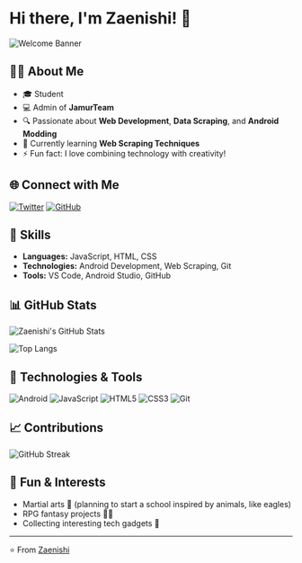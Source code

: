 # Hi there, I'm Zaenishi! 👋

![Welcome Banner](https://media.giphy.com/media/xT9IgzoKnwFNmISR8I/giphy.gif)

## 👨‍💻 About Me
- 🎓 Student
- 💻 Admin of **JamurTeam**
- 🔍 Passionate about **Web Development**, **Data Scraping**, and **Android Modding**
- 🌱 Currently learning **Web Scraping Techniques**
- ⚡ Fun fact: I love combining technology with creativity!

## 🌐 Connect with Me
[![Twitter](https://img.shields.io/badge/-Twitter-1DA1F2?style=flat&logo=twitter&logoColor=white)](https://twitter.com/zaenishi)
[![GitHub](https://img.shields.io/badge/-GitHub-181717?style=flat&logo=github&logoColor=white)](https://github.com/zaenishi)

## 🚀 Skills
- **Languages:** JavaScript, HTML, CSS
- **Technologies:** Android Development, Web Scraping, Git
- **Tools:** VS Code, Android Studio, GitHub

## 📊 GitHub Stats
![Zaenishi's GitHub Stats](https://github-readme-stats.vercel.app/api?username=zaenishi&show_icons=true&theme=radical)

![Top Langs](https://github-readme-stats.vercel.app/api/top-langs/?username=zaenishi&layout=compact&theme=radical)

## 🔧 Technologies & Tools
![Android](https://img.shields.io/badge/-Android-3DDC84?style=flat&logo=android&logoColor=white)
![JavaScript](https://img.shields.io/badge/-JavaScript-F7DF1E?style=flat&logo=javascript&logoColor=black)
![HTML5](https://img.shields.io/badge/-HTML5-E34F26?style=flat&logo=html5&logoColor=white)
![CSS3](https://img.shields.io/badge/-CSS3-1572B6?style=flat&logo=css3&logoColor=white)
![Git](https://img.shields.io/badge/-Git-F05032?style=flat&logo=git&logoColor=white)

## 📈 Contributions
![GitHub Streak](https://github-readme-streak-stats.herokuapp.com/?user=zaenishi&theme=radical)

## 🎉 Fun & Interests
- Martial arts 🥋 (planning to start a school inspired by animals, like eagles)
- RPG fantasy projects 🧙‍♂️
- Collecting interesting tech gadgets 💾

---
⭐️ From [Zaenishi](https://github.com/zaenishi)

